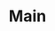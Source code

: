 ---
layout: map
title: Main
map: 'img/Doloria.svg'
map_width: 5314.2217
map_height: 4049.5718
nav_order: 1
---